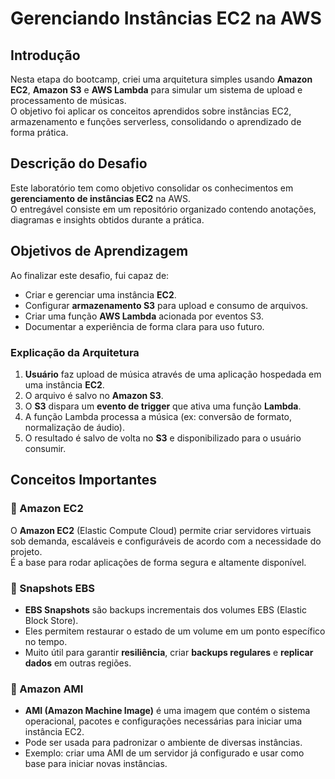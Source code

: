 #  Gerenciando Instâncias EC2 na AWS

##  Introdução
Nesta etapa do bootcamp, criei uma arquitetura simples usando **Amazon EC2**, **Amazon S3** e **AWS Lambda** para simular um sistema de upload e processamento de músicas.  
O objetivo foi aplicar os conceitos aprendidos sobre instâncias EC2, armazenamento e funções serverless, consolidando o aprendizado de forma prática.



## Descrição do Desafio
Este laboratório tem como objetivo consolidar os conhecimentos em **gerenciamento de instâncias EC2** na AWS.  
O entregável consiste em um repositório organizado contendo anotações, diagramas e insights obtidos durante a prática.



## Objetivos de Aprendizagem
Ao finalizar este desafio, fui capaz de:
- Criar e gerenciar uma instância **EC2**.
- Configurar **armazenamento S3** para upload e consumo de arquivos.
- Criar uma função **AWS Lambda** acionada por eventos S3.
- Documentar a experiência de forma clara para uso futuro.


###  Explicação da Arquitetura
1. **Usuário** faz upload de música através de uma aplicação hospedada em uma instância **EC2**.
2. O arquivo é salvo no **Amazon S3**.
3. O **S3** dispara um **evento de trigger** que ativa uma função **Lambda**.
4. A função Lambda processa a música (ex: conversão de formato, normalização de áudio).
5. O resultado é salvo de volta no **S3** e disponibilizado para o usuário consumir.



##  Conceitos Importantes

### 🔹 Amazon EC2
O **Amazon EC2** (Elastic Compute Cloud) permite criar servidores virtuais sob demanda, escaláveis e configuráveis de acordo com a necessidade do projeto.  
É a base para rodar aplicações de forma segura e altamente disponível.



### 🔹 Snapshots EBS
- **EBS Snapshots** são backups incrementais dos volumes EBS (Elastic Block Store).
- Eles permitem restaurar o estado de um volume em um ponto específico no tempo.
- Muito útil para garantir **resiliência**, criar **backups regulares** e **replicar dados** em outras regiões.



### 🔹 Amazon AMI
- **AMI (Amazon Machine Image)** é uma imagem que contém o sistema operacional, pacotes e configurações necessárias para iniciar uma instância EC2.
- Pode ser usada para padronizar o ambiente de diversas instâncias.
- Exemplo: criar uma AMI de um servidor já configurado e usar como base para iniciar novas instâncias.


